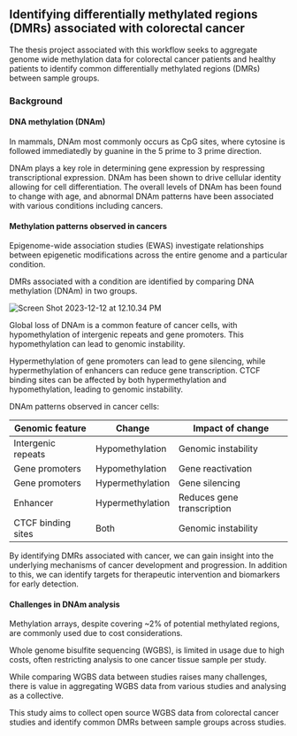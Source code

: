 ## Identifying differentially methylated regions (DMRs) associated with colorectal cancer

The thesis project associated with this workflow seeks to aggregate genome wide methylation data for colorectal cancer patients and healthy patients to identify common differentially methylated regions (DMRs) between sample groups.

### Background

#### DNA methylation (DNAm)
In mammals, DNAm most commonly occurs as CpG sites, where cytosine is followed immediatedly by guanine in the 5 prime to 3 prime direction.

DNAm plays a key role in determining gene expression by respressing transcriptional expression. DNAm has been shown to drive cellular identity allowing for cell differentiation. The overall levels of DNAm has been found to change with age, and abnormal DNAm patterns have been associated with various conditions including cancers.

#### Methylation patterns observed in cancers

Epigenome-wide association studies (EWAS) investigate relationships between epigenetic modifications across the entire genome and a particular condition. 

DMRs associated with a condition are identified by comparing DNA methylation (DNAm) in two groups.

![Screen Shot 2023-12-12 at 12.10.34 PM](https://hackmd.io/_uploads/r19wRN8UT.png)

Global loss of DNAm is a common feature of cancer cells, with hypomethylation of intergenic repeats and gene promoters. This hypomethylation can lead to genomic instability.

Hypermethylation of gene promoters can lead to gene silencing, while hypermethylation of enhancers can reduce gene transcription. CTCF binding sites can be affected by both hypermethylation and hypomethylation, leading to genomic instability.

DNAm patterns observed in cancer cells:

| Genomic feature    | Change           | Impact of change           |
| ------------------ | ---------------- | -------------------------- |
| Intergenic repeats | Hypomethylation  | Genomic instability        |
| Gene promoters     | Hypomethylation  | Gene reactivation          |
| Gene promoters     | Hypermethylation | Gene silencing             |
| Enhancer           | Hypermethylation | Reduces gene transcription |
| CTCF binding sites | Both             | Genomic instability        |

By identifying DMRs associated with cancer, we can gain insight into the underlying mechanisms of cancer development and progression. In addition to this, we can identify targets for therapeutic intervention and biomarkers for early detection.

#### Challenges in DNAm analysis

Methylation arrays, despite covering ~2% of potential methylated regions, are commonly used due to cost considerations. 

Whole genome bisulfite sequencing (WGBS), is limited in usage due to high costs, often restricting analysis to one cancer tissue sample per study.

While comparing WGBS data between studies raises many challenges, there is value in aggregating WGBS data from various studies and analysing as a collective.

This study aims to collect open source WGBS data from colorectal cancer studies and identify common DMRs between sample groups across studies.

<!-- #### WGBS Assay
Whole genome bisulfite sequencing (WGBS) is used to investigate genome wide DNA methylation (DNAm) at a single base resolution. Isolated DNA is treated with bisulfite, converting unmethylated cytosines to uracils, while methylated cytosines remain the same. After PCR amplification and sequencing of bisulfite treated DNA, uracils will read as thymines. -->